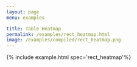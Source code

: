 ```yaml
---
layout: page
menu: examples

title: Table Heatmap
permalink: /examples/rect_heatmap.html
image: /examples/compiled/rect_heatmap.png
---
```




{% include example.html spec='rect_heatmap'%}
